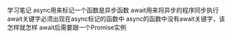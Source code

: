 学习笔记
async用来标记一个函数是异步函数
await用来将异步的程序同步执行
await关键字必须出现在async标记的函数中
async的函数中没有await关键字，该怎样就怎样
await后需要跟一个Promise实例